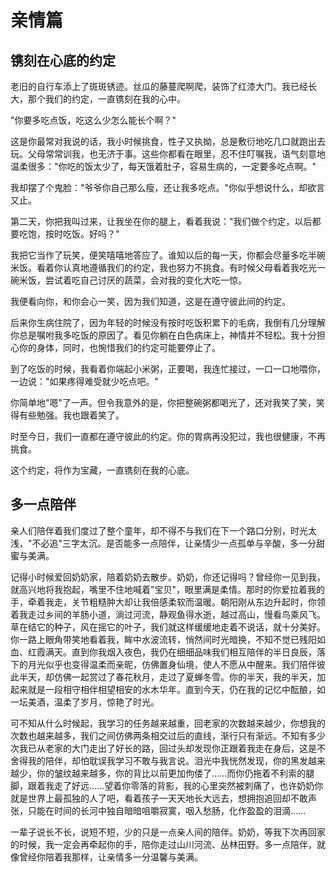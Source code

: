 # 亲情篇

## 镌刻在心底的约定

老旧的自行车添上了斑斑锈迹。丝瓜的藤蔓爬啊爬，装饰了红漆大门。我已经长大，那个我们的约定，一直镌刻在我的心中。

"你要多吃点饭，吃这么少怎么能长个啊？"

这是你最常对我说的话，我小时候挑食，性子又执拗，总是敷衍地吃几口就跑出去玩。父母常常训我，也无济于事。这些你都看在眼里，忍不住叮嘱我，语气刻意地温柔很多："你吃的饭太少了，每天饿着肚子，容易生病的，一定要多吃点啊。"

我却摆了个鬼脸："爷爷你自己那么瘦，还让我多吃点。"你似乎想说什么，却欲言又止。

第二天，你把我叫过来，让我坐在你的腿上，看着我说："我们做个约定，以后都要吃饱，按时吃饭。好吗？"

我把它当作了玩笑，便笑嘻嘻地答应了。谁知以后的每一天，你都会尽量多吃半碗米饭。看着你认真地遵循我们的约定，我也努力不挑食。有时候父母看着我吃光一碗米饭，尝试着吃自己讨厌的蔬菜，会对我的变化大吃一惊。

我便看向你，和你会心一笑，因为我们知道，这是在遵守彼此间的约定。

后来你生病住院了，因为年轻的时候没有按时吃饭积累下的毛病，我倒有几分理解你总是嘱咐我多吃饭的原因了。看见你躺在白色病床上，神情并不轻松。我十分担心你的身体，同时，也惋惜我们的约定可能要停止了。

到了吃饭的时候，我看着你端起小米粥，正要喝，我连忙接过，一口一口地喂你，一边说："如果疼得难受就少吃点吧。"

你简单地"嗯"了一声。但令我意外的是，你把整碗粥都喝光了，还对我笑了笑，笑得有些勉强。我也跟着笑了。

时至今日，我们一直都在遵守彼此的约定。你的胃病再没犯过，我也很健康，不再挑食。

这个约定，将作为宝藏，一直镌刻在我的心底。

## 多一点陪伴

亲人们陪伴着我们度过了整个童年，却不得不与我们在下一个路口分别，时光太浅，"不必追"三字太沉。是否能多一点陪伴，让亲情少一点孤单与辛酸，多一分甜蜜与美满。

记得小时候爱回奶奶家，陪着奶奶去散步。奶奶，你还记得吗？曾经你一见到我，就高兴地将我抱起，嘴里不住地喊着"宝贝"，眼里满是柔情。那时的你爱拉着我的手，牵着我走，关节粗糙肿大却让我倍感柔软而温暖。朝阳刚从东边升起时，你领着我走过乡间的羊肠小道，淌过河流，静观鱼得水逝，越过高山，慢看鸟乘风飞。草在结它的种子，风在摇它的叶子，我们就这样缓缓地走着不说话，就十分美好。你一路上眼角带笑地看着我，眸中水波流转，悄然间时光暗换，不知不觉已残阳如血、红霞满天。直到你我烟入夜色，我仍在细细品味我们相互陪伴的半日良辰，落下的月光似乎也变得温柔而亲昵，仿佛置身仙境，使人不愿从中醒来。我们陪伴彼此半天，却仿佛一起赏过了春花秋月，走过了夏蝉冬雪。你的半天，我的半天，加起来就是一段相守相伴相望相安的水木华年。直到今天，仍在我的记忆中酝酿，如一坛美酒，温柔了岁月，惊艳了时光。

可不知从什么时候起，我学习的任务越来越重，回老家的次数越来越少，你想我的次数也越来越多，我们之间仿佛两条相交过后的直线，渐行只有渐远。不知有多少次我已从老家的大门走出了好长的路，回过头却发现你正跟着我走在身后，这是不舍得我的陪伴，却怕耽误我学习不敢与我言说。泪光中我恍然发现，你的黑发越来越少，你的皱纹越来越多，你的背比以前更加佝偻了……而你仍拖着不利索的腿脚，跟着我走了好远……望着你零落的背影，我的心里突然被刺痛了，也许奶奶你就是世界上最孤独的人了吧，看着孩子一天天地长大远去，想拥抱追回却不敢声张，只能在时间的长河中独自暗暗咀嚼寂寞，咽入愁肠，化作盈盈的泪滴……

一辈子说长不长，说短不短，少的只是一点亲人间的陪伴。奶奶，等我下次再回家的时候，我一定会再牵起你的手，陪你走过山川河流、丛林田野。多一点陪伴，就像曾经你陪着我那样，让亲情多一分温馨与美满。